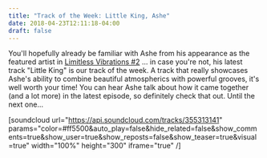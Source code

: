 ```yaml
---
title: "Track of the Week: Little King, Ashe"
date: 2018-04-23T12:11:18-04:00
draft: false
---
```

You'll hopefully already be familiar with Ashe from his appearance as the featured artist in <a href="http://audioapostles.org/2018/02/08/lv-podcast-2-ashe-2/">Limitless Vibrations #2</a> ... in case you're not, his latest track "Little King" is our track of the week. A track that really showcases Ashe's ability to combine beautiful atmospherics with powerful grooves, it's well worth your time! You can hear Ashe talk about how it came together (and a lot more) in the latest episode, so definitely check that out. Until the next one...

[soundcloud url="https://api.soundcloud.com/tracks/355313141" params="color=#ff5500&auto_play=false&hide_related=false&show_comments=true&show_user=true&show_reposts=false&show_teaser=true&visual=true" width="100%" height="300" iframe="true" /]